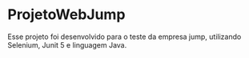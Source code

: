 # ProjetoWebJump
Esse projeto foi desenvolvido para o teste da empresa jump, utilizando Selenium, Junit 5 e linguagem Java.
